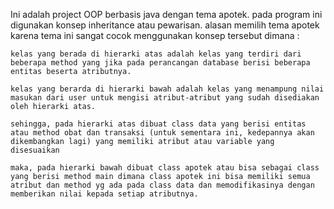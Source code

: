 

Ini adalah project OOP berbasis java dengan tema apotek. pada program ini digunakan konsep inheritance atau pewarisan. alasan memilih tema apotek karena tema ini sangat cocok menggunakan konsep tersebut dimana :

    kelas yang berada di hierarki atas adalah kelas yang terdiri dari beberapa method yang jika pada perancangan database berisi beberapa entitas beserta atributnya.

    kelas yang berarda di hierarki bawah adalah kelas yang menampung nilai masukan dari user untuk mengisi atribut-atribut yang sudah disediakan oleh hierarki atas.

    sehingga, pada hierarki atas dibuat class data yang berisi entitas atau method obat dan transaksi (untuk sementara ini, kedepannya akan dikembangkan lagi) yang memiliki atribut atau variable yang disesuaikan

    maka, pada hierarki bawah dibuat class apotek atau bisa sebagai class yang berisi method main dimana class apotek ini bisa memiliki semua atribut dan method yg ada pada class data dan memodifikasinya dengan memberikan nilai kepada setiap atributnya.


